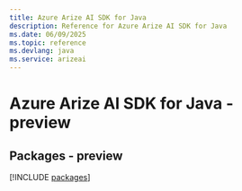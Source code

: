 ```yaml
---
title: Azure Arize AI SDK for Java
description: Reference for Azure Arize AI SDK for Java
ms.date: 06/09/2025
ms.topic: reference
ms.devlang: java
ms.service: arizeai
---
```

# Azure Arize AI SDK for Java - preview
## Packages - preview
[!INCLUDE [packages](arize-ai-index.md)]